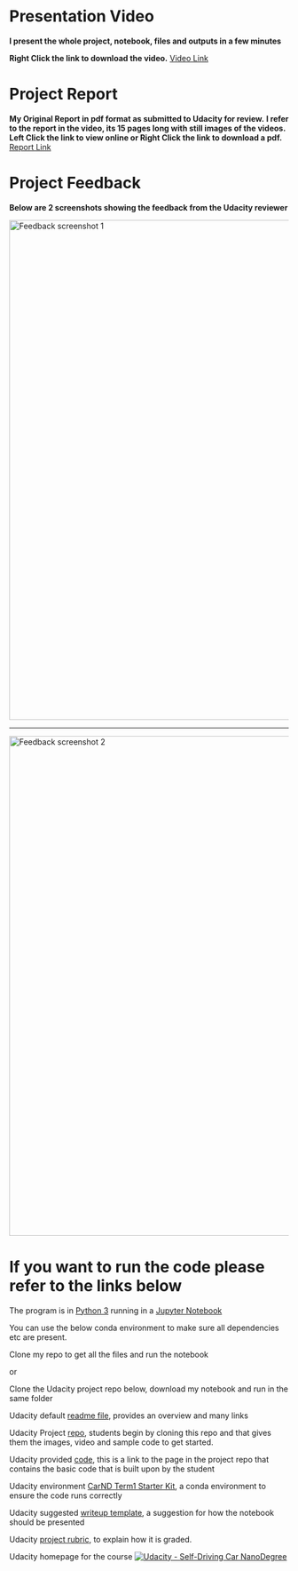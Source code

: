 # **Presentation Video**
 **I present the whole project, notebook, files and outputs in a few minutes**

 **Right Click the link to download the video.** [ Video Link](https://raw.githubusercontent.com/john-reilly/Self_Driving_Car_Nano_Degree_Project_1_Finding_Lane_Lines/master/output_video/out11.mp4)

# **Project Report**
**My Original Report in pdf format as submitted to Udacity for review.**
**I refer to the report in the video, its 15 pages long with still images of the videos.**
**Left Click the link to view online or Right Click the link to download a pdf.** [ Report Link](/John%20Reilly%20Finding%20Lanes%20Project%201.pdf)


# **Project Feedback**
**Below are 2 screenshots showing the feedback from the Udacity reviewer**


<img src="/Project_1_Feedback_1.PNG" width="900" alt="Feedback screenshot 1" />


---


<img src="/Project_1_Feedback_2.PNG" width="900" alt="Feedback screenshot 2" />

# If you want to run the code please refer to the links below


The program is in [Python 3](https://www.python.org/) running in a [Jupyter Notebook](http://jupyter.org/)


You can use the below conda environment to make sure all dependencies etc are present.

Clone my repo to get all the files and run the notebook

or

Clone the Udacity project repo below, download my notebook and run in the same folder 


Udacity default [readme file]( https://github.com/john-reilly/Self_Driving_Car_Nano_Degree_Project_1_Finding_Lane_Lines/blob/master/Udacitys_README.md), provides an overview and many links 

Udacity Project [repo](https://github.com/udacity/CarND-LaneLines-P1), students begin by cloning this repo and that gives them the images, video and sample code to get started.

Udacity provided [code](https://github.com/udacity/CarND-LaneLines-P1/blob/master/P1.ipynb), this is a link to the page in the project repo that contains the basic code that is built upon by the student

Udacity environment [CarND Term1 Starter Kit](https://github.com/udacity/CarND-Term1-Starter-Kit/blob/master/README.md), a conda environment to ensure the code runs correctly 

Udacity suggested [writeup template](https://github.com/udacity/CarND-LaneLines-P1/blob/master/writeup_template.md), a suggestion for how the notebook should be presented

Udacity [project rubric](https://review.udacity.com/#!/rubrics/322/view), to explain how it is graded.

Udacity homepage for the course [![Udacity - Self-Driving Car NanoDegree](https://s3.amazonaws.com/udacity-sdc/github/shield-carnd.svg)](http://www.udacity.com/drive)
